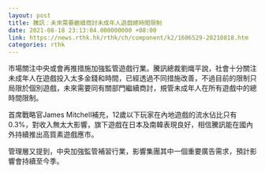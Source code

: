 ```yaml
---
layout: post
title: 騰訊：未來需要繼續商討未成年人遊戲總時間限制
date: 2021-08-18 23:13:04.000000000 +08:00
link: https://news.rthk.hk/rthk/ch/component/k2/1606529-20210818.htm
categories: rthk
---
```


市場關注中央或會再推措施加強監管遊戲行業。騰訊總裁劉熾平說，社會十分關注未成年人在遊戲投入太多金錢和時間，已經透過不同措施改善，不過目前的限制只局限於個別遊戲，未來需要同有關部門繼續商討，規管未成年人在所有遊戲中的總時間限制。

首席戰略官James Mitchell補充，12歲以下玩家在內地遊戲的流水佔比只有0.3%，對收入無太大影響，旗下遊戲在日本及南韓表現良好，相信騰訊能在國內外持續推出高質素遊戲應市。

管理層又提到，中央加強監管補習行業，影響集團其中一個重要廣告需求，預計影響會持續至今季。
